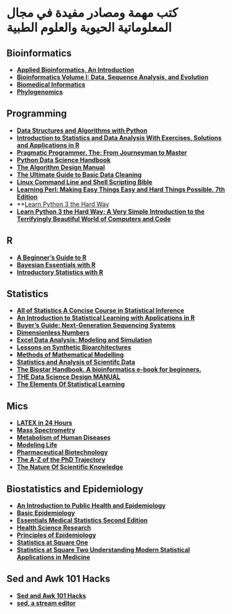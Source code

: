 # كتب مهمة ومصادر مفيدة في مجال المعلوماتية الحيوية والعلوم الطبية 
## Bioinformatics
- __[Applied Bioinformatics, An Introduction](https://drive.google.com/file/d/1c2Oij6dK7SmQtM2_lWsmQxD7ZDc3lFWh/view?usp=sharing)__
- __[Bioinformatics Volume I: Data, Sequence Analysis, and Evolution](https://drive.google.com/file/d/1zeNPC1Nx4qQ8AHDp30VRaRdm5h7jWh4R/view?usp=sharing)__
- __[Biomedical Informatics](https://drive.google.com/file/d/1-KtvsNyLaXVsdoAERbE9Vy8Ckn-ijEvH/view?usp=sharing)__
- __[Phylogenomics](https://drive.google.com/file/d/19WHAOUZLQRi5YdsG-aGf_UcCZmtfxy43/view?usp=sharing)__
## Programming 
- __[Data Structures and Algorithms with Python](https://drive.google.com/file/d/1cF0F33fKS5411NL-HxHHhm4S8rmGWaqh/view?usp=sharing)__
- __[Introduction to Statistics and Data Analysis With Exercises, Solutions and Applications in R](https://drive.google.com/file/d/1c6pRXlRgLXdHwVOjqjalAgeB2PYExM8e/view?usp=sharing)__
- __[Pragmatic Programmer, The: From Journeyman to Master](https://drive.google.com/file/d/12DObtdiH013OrKBqEYSc-8Ms_p4NCCx6/view?usp=sharing)__
- __[Python  Data Science Handbook](https://drive.google.com/file/d/1sy6yTNWvFxecuNmedeG8ZVNDJq-7Ly7Y/view?usp=sharing)__
- __[The Algorithm Design Manual](https://drive.google.com/file/d/1vtemwiILEf-oWE8Bn50iLA63wo3zZR9Q/view?usp=sharing)__
- __[The Ultimate Guide to Basic Data Cleaning](https://drive.google.com/file/d/1g2Lt8C08Yha_r2o4enr7kFf8edyoVv0Y/view?usp=sharing)__
-  **[Linux Command Line and Shell Scripting Bible](https://sa1lib.org/book/510394/c735a7)**
-  **[Learning Perl: Making Easy Things Easy and Hard Things Possible, 7th Edition](https://sa1lib.org/book/2956491/68c252)**
-  **[Learn Python 3 the Hard Way](https://learnpythonthehardway.org/book/)
-  **[Learn Python 3 the Hard Way: A Very Simple Introduction to the Terrifyingly Beautiful World of Computers and Code](https://sa1lib.org/book/3492905/ebdb92)**
## R
- __[A Beginner’s Guide to R](https://drive.google.com/file/d/1CSMujkR0XX66ENUSWVv7SYLzHQRrd-9L/view?usp=sharing)__
- __[Bayesian Essentials with R](https://drive.google.com/file/d/1cAitQTKzqEg_dxU9nf3adkqux_jiwsMB/view?usp=sharing)__
- __[Introductory Statistics with R](https://drive.google.com/file/d/1bwce_Avw_RQHunn4B6PdyBefkvjLOox2/view?usp=sharing)__
## Statistics
- __[All of Statistics A Concise Course in Statistical Inference](https://drive.google.com/file/d/1RtkdbfI1FnKkTI-FJfPAW9mnAf-fpyQv/view?usp=sharing)__
- __[An Introduction to Statistical Learning with Applications in R](https://drive.google.com/file/d/1YXhDt-85ujnnobSSxIDUUnmxb6XHP2RB/view?usp=sharing)__
- __[Buyer’s Guide: Next-Generation Sequencing Systems](https://drive.google.com/file/d/1gx1WcKcWJjOWkoGqZrFtz61_prPQQSUx/view?usp=sharing)__
- __[Dimensionless Numbers](https://drive.google.com/file/d/13zGror64VomDOuiQEOuVJjoy0q3otePU/view?usp=sharing)__
- __[Excel Data Analysis: Modeling and Simulation](https://drive.google.com/file/d/1XU06tzRpVkm8rWd7jP55WLnvKzCtIkxP/view?usp=sharing)__
- __[Lessons on Synthetic Bioarchitectures](https://drive.google.com/file/d/1PXsb-r1gfqShd1Y8qNsHZ_q-j3mymZVg/view?usp=sharing)__
- __[Methods of Mathematical Modelling](https://drive.google.com/file/d/1jGAX-WYdRbvI-I2gyf_ODQJTum5dZEr2/view?usp=sharing)__
- __[Statistics and Analysis of Scientifc Data](https://drive.google.com/file/d/13W6Z1lRzI7NBZGaatn9drXuJn9AfGsSd/view?usp=sharing)__
- __[The Biostar Handbook. A bioinformatics e-book for beginners.](https://drive.google.com/file/d/17A4AzWAKeVk0NFT3HGU-BoifsnlvYXbK/view?usp=sharing)__
- __[THE Data Science Design MANUAL](https://drive.google.com/file/d/1Y5OlsdjXRr9n3KUsW0r_PwlOV0ITmPZn/view?usp=sharing)__
- __[The Elements Of Statistical Learning](https://drive.google.com/file/d/1yLhiJDOAZ2RedzRC5eFpDMoggo4NmQBU/view?usp=sharing)__
## Mics
- __[LATEX in 24 Hours](https://drive.google.com/file/d/1EBigffoZk4GBey11Th9gQ3z-1kwpufvr/view?usp=sharing)__
- __[Mass Spectrometry](https://drive.google.com/file/d/1GhwNuTRERTQWEpM2H0sp98TNRXzp3jEb/view?usp=sharing)__
- __[Metabolism of Human Diseases](https://drive.google.com/file/d/1dCbnUSkmEZBLbqnRjYgH-VEMzfGwarJT/view?usp=sharing)__
- __[Modeling Life](https://drive.google.com/file/d/1oVWBETZd63XhppWbOZjjYg3EZ_VGrwF-/view?usp=sharing)__
- __[Pharmaceutical Biotechnology](https://drive.google.com/file/d/1Gxo5mD-1pNoy7DoZvNrLKnCOmDEpPsmO/view?usp=sharing)__
- __[The A-Z of the PhD Trajectory](https://drive.google.com/file/d/164cRNtjh-Dtnks72y9QqLeNB4ZtK29iL/view?usp=sharing)__
- __[The Nature Of Scientific Knowledge](https://drive.google.com/file/d/1koaStHhBi31JOhktKzarEnnyyLWmkTT1/view?usp=sharing)__
## Biostatistics and Epidemiology
- __[An Introduction to Public Health and Epidemiology](https://drive.google.com/file/d/1ZKcKBKfqcGPA6hgFgGhyczJmWOpkdHXD/view?usp=sharing)__
- __[Basic Epidemiology](https://drive.google.com/file/d/11SfezQlidU7Wew809J7Loen65G9VQmNT/view?usp=sharing)__
- __[Essentials Medical Statistics Second Edition](https://drive.google.com/file/d/1D4kKTSgJ5ZbMqL5dwf0DI_O4cHo0AmQR/view?usp=sharing)__
- __[Health Science Research](https://drive.google.com/file/d/1y9-XU0KdM7x7W-0fXkFsSnBj8k5fNpWv/view?usp=sharing)__
- __[Principles of Epidemiology](https://drive.google.com/file/d/1a7nvOYMMP-1HVN1g1AbZYQWkeTjeotMa/view?usp=sharing)__
- __[Statistics at Square One](https://drive.google.com/file/d/1UOeX52_UciLA2wH9KYQzU1C5liJsi97C/view?usp=sharing)__
- __[Statistics at Square Two Understanding Modern Statistical Applications in Medicine](https://drive.google.com/file/d/1kWOwA7UWgaPnJ7UytbQSljCjpgWzyIwv/view?usp=sharing)__
## Sed and Awk 101 Hacks
- **[Sed and Awk 101 Hacks](https://sa1lib.org/book/3425693/2f9e50)**
- **[sed, a stream editor](https://www.gnu.org/software/sed/manual/sed.html)**
